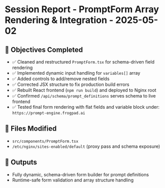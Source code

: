 # Session Report - PromptForm Array Rendering & Integration - 2025-05-02

## 🎯 Objectives Completed

- ✅ Cleaned and restructured `PromptForm.tsx` for schema-driven field rendering
- ✅ Implemented dynamic input handling for `variables[]` array
- ✅ Added controls to add/remove nested fields
- ✅ Corrected JSX structure to fix production build errors
- ✅ Rebuilt React frontend (`npm run build`) and deployed to Nginx root
- ✅ Confirmed `/api/schema/prompt_definitions` serves schema to live frontend
- ✅ Tested final form rendering with flat fields and variable block under:
  `https://prompt-engine.frogpad.ai`

## 🔧 Files Modified
- `src/components/PromptForm.tsx`
- `/etc/nginx/sites-enabled/default` (proxy pass and schema exposure)

## 🧪 Outputs
- Fully dynamic, schema-driven form builder for prompt definitions
- Runtime-safe form validation and array structure handling
